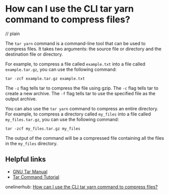 # How can I use the CLI tar yarn command to compress files?
// plain

The `tar yarn` command is a command-line tool that can be used to compress files. It takes two arguments: the source file or directory and the destination file or directory.

For example, to compress a file called `example.txt` into a file called `example.tar.gz`, you can use the following command:
```
tar -zcf example.tar.gz example.txt
```

The `-z` flag tells tar to compress the file using gzip. The `-c` flag tells tar to create a new archive. The `-f` flag tells tar to use the specified file as the output archive.

You can also use the `tar yarn` command to compress an entire directory. For example, to compress a directory called `my_files` into a file called `my_files.tar.gz`, you can use the following command:
```
tar -zcf my_files.tar.gz my_files
```

The output of the command will be a compressed file containing all the files in the `my_files` directory.

## Helpful links
- [GNU Tar Manual](https://www.gnu.org/software/tar/manual/tar.html)
- [Tar Command Tutorial](https://linuxize.com/post/how-to-use-tar-command-in-linux/)

onelinerhub: [How can I use the CLI tar yarn command to compress files?](https://onelinerhub.com/cli-tar/how-can-i-use-the-cli-tar-yarn-command-to-compress-files)